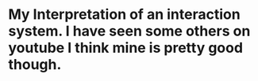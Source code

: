# My Interpretation of an interaction system. I have seen some others on youtube I think mine is pretty good though.
